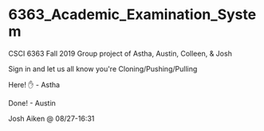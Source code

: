 # 6363_Academic_Examination_System

CSCI 6363 Fall 2019 Group project of Astha, Austin, Colleen, & Josh

Sign in and let us all know you're Cloning/Pushing/Pulling

Here! :raised_hand: - Astha

Done! - Austin

Josh Aiken @ 08/27-16:31